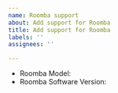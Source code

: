 ```yaml
---
name: Roomba support
about: Add support for Roomba
title: Add support for Roomba
labels: ''
assignees: ''

---
```


* Roomba Model: 
* Roomba Software Version:
